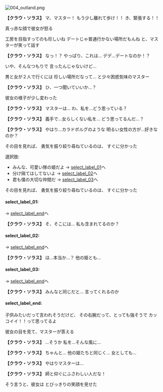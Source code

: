 
![004_outland.png](../images/backgrounds/004_outland.png)

**【クラウ・ソラス】**
マ、マスター！
もう少し離れて歩け！！
き、緊張する！！

真っ赤な顔で彼女が怒る

工房を目指すってのも珍しいね
デートじゃ普通行かない場所だもんね
と、マスターが笑って話す

**【クラウ・ソラス】**
なっ！？
やっぱり、これは…
デデ…デートなのか！？

いや、そんなつもりで
言ったんじゃないけど…

男と女が２人で行くには
珍しい場所だなって…
と少々困惑気味のマスター

**【クラウ・ソラス】**
ひ、一つ聞いていいか…？

彼女の様子が少し変わった

**【クラウ・ソラス】**
マスターは…
わ、私を…どう思っている？

**【クラウ・ソラス】**
義手で…女らしくない私を…
どう思ってるんだ…？

**【クラウ・ソラス】**
やはり…カラドボルグのような
明るい女性の方が…好きなのか？

その目を見れば、
勇気を振り絞り尋ねているのは、
すぐに分かった

選択肢:
- みんな、可愛い隊の姫だよ → [select_label_01](#select_label_01)へ
- 分け隔てはしてないよ → [select_label_02](#select_label_02)へ
- 君も僕の大切な仲間だ → [select_label_03](#select_label_03)へ

その目を見れば、
勇気を振り絞り尋ねているのは、
すぐに分かった

#### select_label_01:
 → [select_label_end](#select_label_end)へ

**【クラウ・ソラス】**
そ、そこには…
私も含まれてるのか？

#### select_label_02:
 → [select_label_end](#select_label_end)へ

**【クラウ・ソラス】**
ほ…本当か…？
他の姫とも…

#### select_label_03:
 → [select_label_end](#select_label_end)へ

**【クラウ・ソラス】**
みんなと同じだと…
言ってくれるのか

#### select_label_end:

子供みたいだって言われそうだけど、
その右腕だって、とっても強そうで
カッコイイ！！って思ってるよ

彼女の目を見て、マスターが答える

**【クラウ・ソラス】**
…そうか
私を…そんな風に…

**【クラウ・ソラス】**
ちゃんと…
他の姫たちと同じく…
女としても…

**【クラウ・ソラス】**
やはりマスターは…

**【クラウ・ソラス】**
師と仰ぐにふさわしい人だな！

そう言うと、彼女は
とびっきりの笑顔を見せた
